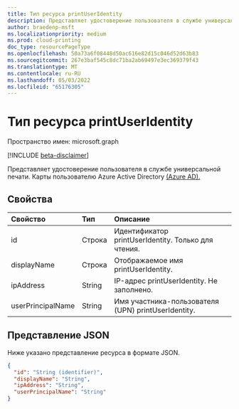 ```yaml
---
title: Тип ресурса printUserIdentity
description: Представляет удостоверение пользователя в службе универсальной печати. Карты к Azure AD пользователя.
author: braedenp-msft
ms.localizationpriority: medium
ms.prod: cloud-printing
doc_type: resourcePageType
ms.openlocfilehash: 50a73a6f08448d50ac616e82d15c046d52d63b83
ms.sourcegitcommit: 267e3baf545c8dc71ba2ab69497e3ec369379f43
ms.translationtype: MT
ms.contentlocale: ru-RU
ms.lasthandoff: 05/03/2022
ms.locfileid: "65176305"
---
```

# <a name="printuseridentity-resource-type"></a>Тип ресурса printUserIdentity

Пространство имен: microsoft.graph

[!INCLUDE [beta-disclaimer](../../includes/beta-disclaimer.md)]

Представляет удостоверение пользователя в службе универсальной печати. Карты пользователю Azure Active Directory [(Azure AD).](user.md)

## <a name="properties"></a>Свойства
| Свойство     | Тип        | Описание |
|:-------------|:------------|:------------|
|id|Строка|Идентификатор printUserIdentity. Только для чтения.|
|displayName|Строка|Отображаемое имя printUserIdentity.|
|ipAddress|String|IP-адрес printUserIdentity. Не заполнено.|
|userPrincipalName|String|Имя участника-пользователя (UPN) printUserIdentity.|

## <a name="json-representation"></a>Представление JSON

Ниже указано представление ресурса в формате JSON.

<!-- {
  "blockType": "resource",
  "optionalProperties": [

  ],
  "@odata.type": "microsoft.graph.printUserIdentity",
  "keyProperty": "id",
  "baseType":"microsoft.graph.entity"
}-->

```json
{
  "id": "String (identifier)",
  "displayName": "String",
  "ipAddress": "String",
  "userPrincipalName": "String"
}

```

<!-- uuid: 8fcb5dbc-d5aa-4681-8e31-b001d5168d79
2015-10-25 14:57:30 UTC -->
<!-- {
  "type": "#page.annotation",
  "description": "printUserIdentity resource",
  "keywords": "",
  "section": "documentation",
  "tocPath": ""
}-->


